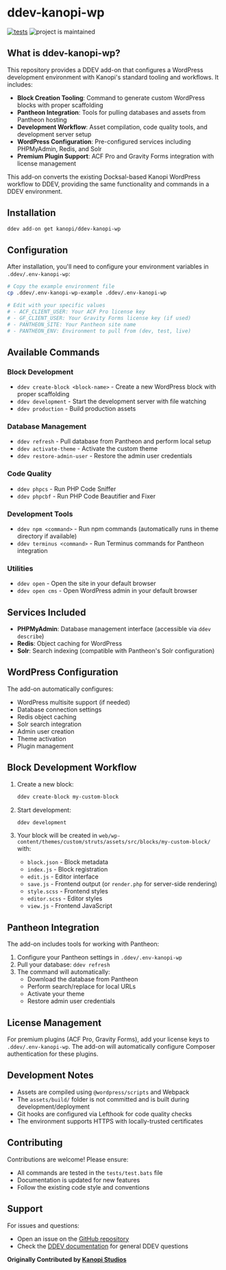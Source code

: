 # ddev-kanopi-wp

[![tests](https://github.com/kanopi/ddev-kanopi-wp/actions/workflows/tests.yml/badge.svg)](https://github.com/kanopi/ddev-kanopi-wp/actions/workflows/tests.yml) ![project is maintained](https://img.shields.io/maintenance/yes/2025.svg)

## What is ddev-kanopi-wp?

This repository provides a DDEV add-on that configures a WordPress development environment with Kanopi's standard tooling and workflows. It includes:

- **Block Creation Tooling**: Command to generate custom WordPress blocks with proper scaffolding
- **Pantheon Integration**: Tools for pulling databases and assets from Pantheon hosting
- **Development Workflow**: Asset compilation, code quality tools, and development server setup
- **WordPress Configuration**: Pre-configured services including PHPMyAdmin, Redis, and Solr
- **Premium Plugin Support**: ACF Pro and Gravity Forms integration with license management

This add-on converts the existing Docksal-based Kanopi WordPress workflow to DDEV, providing the same functionality and commands in a DDEV environment.

## Installation

```bash
ddev add-on get kanopi/ddev-kanopi-wp
```

## Configuration

After installation, you'll need to configure your environment variables in `.ddev/.env-kanopi-wp`:

```bash
# Copy the example environment file
cp .ddev/.env-kanopi-wp-example .ddev/.env-kanopi-wp

# Edit with your specific values
# - ACF_CLIENT_USER: Your ACF Pro license key
# - GF_CLIENT_USER: Your Gravity Forms license key (if used)
# - PANTHEON_SITE: Your Pantheon site name
# - PANTHEON_ENV: Environment to pull from (dev, test, live)
```

## Available Commands

### Block Development
- `ddev create-block <block-name>` - Create a new WordPress block with proper scaffolding
- `ddev development` - Start the development server with file watching
- `ddev production` - Build production assets

### Database Management
- `ddev refresh` - Pull database from Pantheon and perform local setup
- `ddev activate-theme` - Activate the custom theme
- `ddev restore-admin-user` - Restore the admin user credentials

### Code Quality
- `ddev phpcs` - Run PHP Code Sniffer
- `ddev phpcbf` - Run PHP Code Beautifier and Fixer

### Development Tools
- `ddev npm <command>` - Run npm commands (automatically runs in theme directory if available)
- `ddev terminus <command>` - Run Terminus commands for Pantheon integration

### Utilities
- `ddev open` - Open the site in your default browser
- `ddev open cms` - Open WordPress admin in your default browser

## Services Included

- **PHPMyAdmin**: Database management interface (accessible via `ddev describe`)
- **Redis**: Object caching for WordPress
- **Solr**: Search indexing (compatible with Pantheon's Solr configuration)

## WordPress Configuration

The add-on automatically configures:
- WordPress multisite support (if needed)
- Database connection settings
- Redis object caching
- Solr search integration
- Admin user creation
- Theme activation
- Plugin management

## Block Development Workflow

1. Create a new block:
   ```bash
   ddev create-block my-custom-block
   ```

2. Start development:
   ```bash
   ddev development
   ```

3. Your block will be created in `web/wp-content/themes/custom/struts/assets/src/blocks/my-custom-block/` with:
   - `block.json` - Block metadata
   - `index.js` - Block registration
   - `edit.js` - Editor interface
   - `save.js` - Frontend output (or `render.php` for server-side rendering)
   - `style.scss` - Frontend styles
   - `editor.scss` - Editor styles
   - `view.js` - Frontend JavaScript

## Pantheon Integration

The add-on includes tools for working with Pantheon:

1. Configure your Pantheon settings in `.ddev/.env-kanopi-wp`
2. Pull your database: `ddev refresh`
3. The command will automatically:
   - Download the database from Pantheon
   - Perform search/replace for local URLs
   - Activate your theme
   - Restore admin user credentials

## License Management

For premium plugins (ACF Pro, Gravity Forms), add your license keys to `.ddev/.env-kanopi-wp`. The add-on will automatically configure Composer authentication for these plugins.

## Development Notes

- Assets are compiled using `@wordpress/scripts` and Webpack
- The `assets/build/` folder is not committed and is built during development/deployment
- Git hooks are configured via Lefthook for code quality checks
- The environment supports HTTPS with locally-trusted certificates

## Contributing

Contributions are welcome! Please ensure:
- All commands are tested in the `tests/test.bats` file
- Documentation is updated for new features
- Follow the existing code style and conventions

## Support

For issues and questions:
- Open an issue on the [GitHub repository](https://github.com/kanopi/ddev-kanopi-wp/issues)
- Check the [DDEV documentation](https://ddev.readthedocs.io/) for general DDEV questions

**Originally Contributed by [Kanopi Studios](https://kanopi.com)**